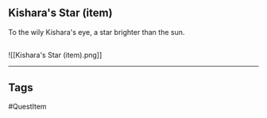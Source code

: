 ## Kishara's Star (item)
To the wily Kishara's eye, a star brighter than the sun.
## 
![[Kishara's Star (item).png]]

---
## Tags
#QuestItem